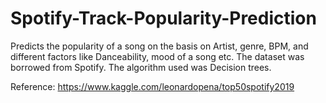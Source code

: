 # Spotify-Track-Popularity-Prediction

Predicts the popularity of a song on the basis on Artist, genre, BPM, and different factors like Danceability, mood of a song etc. 
The dataset was borrowed from Spotify. 
The algorithm used was Decision trees. 

Reference: https://www.kaggle.com/leonardopena/top50spotify2019

